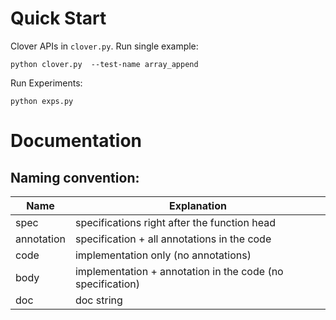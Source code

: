 # Quick Start
Clover APIs in `clover.py`. Run single example:
```
python clover.py  --test-name array_append
```

Run Experiments:
```
python exps.py
```

# Documentation
## Naming convention:

| Name | Explanation |
| --- | --- |
| spec | specifications right after the function head |
| annotation | specification + all annotations in the code |
| code | implementation only (no annotations) |
| body | implementation + annotation in the code (no specification) |
| doc | doc string |
